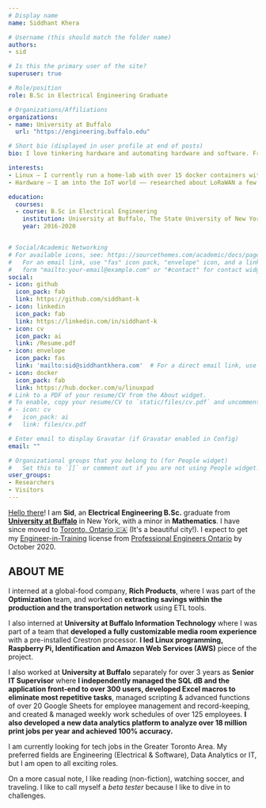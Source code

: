 ```yaml
---
# Display name
name: Siddhant Khera

# Username (this should match the folder name)
authors:
- sid

# Is this the primary user of the site?
superuser: true

# Role/position
role: B.Sc in Electrical Engineering Graduate

# Organizations/Affiliations
organizations:
- name: University at Buffalo
  url: "https://engineering.buffalo.edu"

# Short bio (displayed in user profile at end of posts)
bio: I love tinkering hardware and automating hardware and software. Frank Lloyd Wright once said, “If automation keeps up, man will atrophy all his limbs but the push-button finger” –– I envision an automated & integrated future, where machines and tech blend *seamlessly* into our daily lives.

interests:
- Linux – I currently run a home-lab with over 15 docker containers with two domains served over Cloudflare CDNs.
- Hardware – I am into the IoT world –– researched about LoRaWAN a few years ago and it is exciting!

education:
  courses:
  - course: B.Sc in Electrical Engineering  
    institution: University at Buffalo, The State University of New York 🇺🇸
    year: 2016-2020


# Social/Academic Networking
# For available icons, see: https://sourcethemes.com/academic/docs/page-builder/#icons
#   For an email link, use "fas" icon pack, "envelope" icon, and a link in the
#   form "mailto:your-email@example.com" or "#contact" for contact widget.
social:
- icon: github
  icon_pack: fab
  link: https://github.com/siddhant-k
- icon: linkedin
  icon_pack: fab
  link: https://linkedin.com/in/siddhant-k
- icon: cv
  icon_pack: ai
  link: /Resume.pdf
- icon: envelope
  icon_pack: fas
  link: 'mailto:sid@siddhantkhera.com'  # For a direct email link, use "mailto:test@example.org".
- icon: docker
  icon_pack: fab
  link: https://hub.docker.com/u/linuxpad
# Link to a PDF of your resume/CV from the About widget.
# To enable, copy your resume/CV to `static/files/cv.pdf` and uncomment the lines below.
# - icon: cv
#   icon_pack: ai
#   link: files/cv.pdf

# Enter email to display Gravatar (if Gravatar enabled in Config)
email: ""

# Organizational groups that you belong to (for People widget)
#   Set this to `[]` or comment out if you are not using People widget.
user_groups:
- Researchers
- Visitors
---
```


[Hello there](https://knowyourmeme.com/memes/hello-there)! I am **Sid**, an **Electrical Engineering B.Sc.** graduate from [**University at Buffalo**](https://www.seas.buffalo.edu) in New York, with a minor in **Mathematics**. I have since moved to [Toronto, Ontario 🇨🇦](https://www.toronto.ca) (It's a beautiful city!). I expect to get my [Engineer-in-Training](https://www.peo.on.ca/engineering-intern-program) license from [Professional Engineers Ontario](https://www.peo.on.ca) by October 2020.

## ABOUT ME
I interned at a global-food company, **Rich Products**, where I was part of the **Optimization** team, and worked on **extracting savings within the production and the transportation network** using ETL tools.

I also interned at **University at Buffalo Information Technology** where I was part of a team that **developed a fully customizable media room experience** with a pre-installed Crestron processor. **I led Linux programming, Raspberry Pi, Identification and Amazon Web Services (AWS)** piece of the project.

I also worked at **University at Buffalo** separately for over 3 years as **Senior IT Supervisor** where **I independently managed the SQL dB and the application front-end to over 300 users, developed Excel macros to eliminate most repetitive tasks**, managed scripting & advanced functions of over 20 Google Sheets for employee management and record-keeping, and created & managed weekly work schedules of over 125 employees. **I also developed a new data analytics platform to analyze over 18 million print jobs per year and achieved 100% accuracy.**

I am currently looking for tech jobs in the Greater Toronto Area. My preferred fields are Engineering (Electrical & Software), Data Analytics or IT, but I am open to all exciting roles.  

On a more casual note, I like reading (non-fiction), watching soccer, and traveling. I like to call myself a *beta tester* because I like to dive in to challenges.
